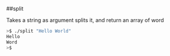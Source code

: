 ##split

Takes a string as argument splits it, and return an array of word

```bash
>$ ./split "Hello World" 
Hello
Word
>$
```
